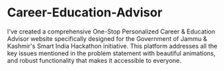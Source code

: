 # Career-Education-Advisor
I've created a comprehensive One-Stop Personalized Career &amp; Education Advisor website specifically designed for the Government of Jammu &amp; Kashmir's Smart India Hackathon initiative. This platform addresses all the key issues mentioned in the problem statement with beautiful animations, and robust functionality that makes it accessible to everyone.
